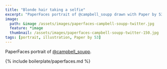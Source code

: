 ```yaml
---
title: "Blonde hair taking a selfie"
excerpt: "PaperFaces portrait of @campbell_soupp drawn with Paper by 53 on an iPad."
image: 
  path: &image /assets/images/paperfaces-campbell-soupp-twitter.jpg 
  feature: *image
  thumbnail: /assets/images/paperfaces-campbell-soupp-twitter-150.jpg
tags: [portrait, illustration, Paper by 53]
---
```


PaperFaces portrait of [@campbell_soupp](http://twitter.com/campbell_soupp).

{% include boilerplate/paperfaces.md %}
